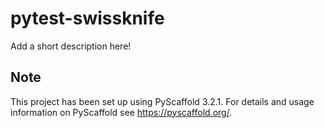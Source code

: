 # pytest-swissknife

Add a short description here!

## Note

This project has been set up using PyScaffold 3.2.1. For details and usage
information on PyScaffold see https://pyscaffold.org/.
